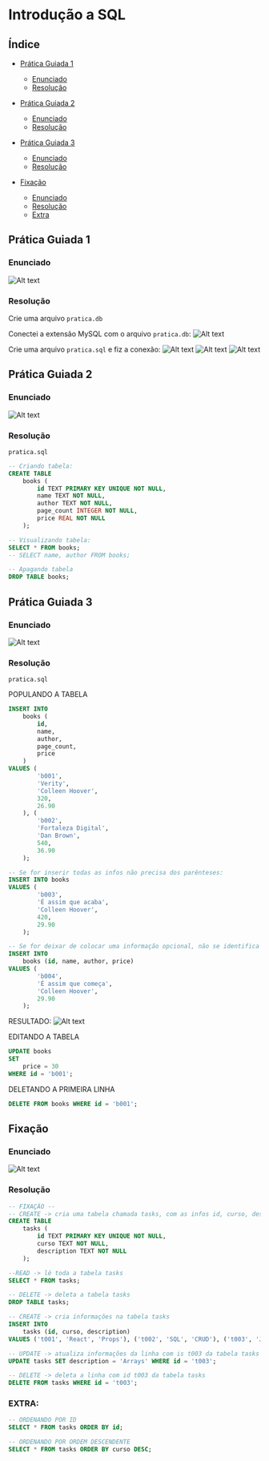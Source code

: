 # Introdução a SQL

## Índice

-   [Prática Guiada 1](#prática-guiada-1)

    -   [Enunciado](#enunciado)
    -   [Resolução](#resolução)

-   [Prática Guiada 2](#prática-guiada-2)

    -   [Enunciado](#enunciado-1)
    -   [Resolução](#resoluc3a7c3a3o-1)

-   [Prática Guiada 3](#prática-guiada-3)

    -   [Enunciado](#enunciado-2)
    -   [Resolução](#resoluc3a7c3a3o-2)

-   [Fixação](#fixação)

    -   [Enunciado](#enunciado-3)
    -   [Resolução](#resoluc3a7c3a3o-3)
    -   [Extra](#extra)

## Prática Guiada 1

### Enunciado

![Alt text](./images/image.png)

### Resolução

Crie uma arquivo `pratica.db`

Conectei a extensão MySQL com o arquivo `pratica.db`:
![Alt text](./images/image-4.png)

Crie uma arquivo `pratica.sql` e fiz a conexão:
![Alt text](./images/image-7.png)
![Alt text](./images/image-6.png)
![Alt text](./images/image-5.png)

## Prática Guiada 2

### Enunciado

![Alt text](./images/image-1.png)

### Resolução

`pratica.sql`

```sql
-- Criando tabela:
CREATE TABLE
    books (
        id TEXT PRIMARY KEY UNIQUE NOT NULL,
        name TEXT NOT NULL,
        author TEXT NOT NULL,
        page_count INTEGER NOT NULL,
        price REAL NOT NULL
    );

-- Visualizando tabela:
SELECT * FROM books;
-- SELECT name, author FROM books;

-- Apagando tabela
DROP TABLE books;
```

## Prática Guiada 3

### Enunciado

![Alt text](./images/image-2.png)

### Resolução

`pratica.sql`

POPULANDO A TABELA

```sql
INSERT INTO
    books (
        id,
        name,
        author,
        page_count,
        price
    )
VALUES (
        'b001',
        'Verity',
        'Colleen Hoover',
        320,
        26.90
    ), (
        'b002',
        'Fortaleza Digital',
        'Dan Brown',
        540,
        36.90
    );
```

```sql
-- Se for inserir todas as infos não precisa dos parênteses:
INSERT INTO books
VALUES (
        'b003',
        'É assim que acaba',
        'Colleen Hoover',
        420,
        29.90
    );
```

```sql
-- Se for deixar de colocar uma informação opcional, não se identifica dentros dos parênteses, nesse caso não tem 'page_count'
INSERT INTO
    books (id, name, author, price)
VALUES (
        'b004',
        'É assim que começa',
        'Colleen Hoover',
        29.90
    );
```

RESULTADO:
![Alt text](./images/image-8.png)

EDITANDO A TABELA

```sql
UPDATE books
SET
    price = 30
WHERE id = 'b001';
```

DELETANDO A PRIMEIRA LINHA

```sql
DELETE FROM books WHERE id = 'b001';
```

## Fixação

### Enunciado

![Alt text](./images/image-3.png)

### Resolução

```sql
-- FIXAÇÃO --
-- CREATE -> cria uma tabela chamada tasks, com as infos id, curso, description
CREATE TABLE
    tasks (
        id TEXT PRIMARY KEY UNIQUE NOT NULL,
        curso TEXT NOT NULL,
        description TEXT NOT NULL
    );

--READ -> lê toda a tabela tasks
SELECT * FROM tasks;

-- DELETE -> deleta a tabela tasks
DROP TABLE tasks;

-- CREATE -> cria informações na tabela tasks
INSERT INTO
    tasks (id, curso, description)
VALUES ('t001', 'React', 'Props'), ('t002', 'SQL', 'CRUD'), ('t003', 'JS', 'Variáveis');

-- UPDATE -> atualiza informações da linha com is t003 da tabela tasks
UPDATE tasks SET description = 'Arrays' WHERE id = 't003';

-- DELETE -> deleta a linha com id t003 da tabela tasks
DELETE FROM tasks WHERE id = 't003';
```

### EXTRA:

```sql
-- ORDENANDO POR ID
SELECT * FROM tasks ORDER BY id;

-- ORDENANDO POR ORDEM DESCENDENTE
SELECT * FROM tasks ORDER BY curso DESC;
```
